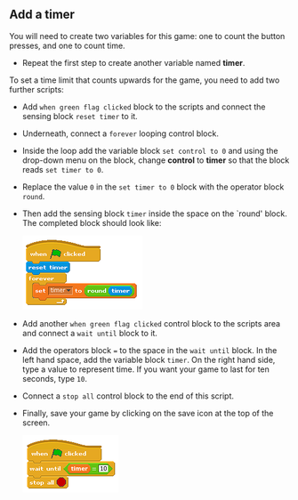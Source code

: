 ## Add a timer

You will need to create two variables for this game: one to count the button presses, and one to count time.

- Repeat the first step to create another variable named **timer**.

To set a time limit that counts upwards for the game, you need to add two further scripts:

- Add `when green flag clicked` block to the scripts and connect the sensing block `reset timer` to it.

- Underneath, connect a `forever` looping control block.

- Inside the loop add the variable block `set control to 0` and using the drop-down menu on the block, change **control** to **timer** so that the block reads `set timer to 0`.

- Replace the value `0` in the `set timer to 0` block with the operator block `round`.

- Then add the sensing block `timer` inside the space on the `round' block. The completed block should look like:

	![](images/timer-script.png "Timer Script")

- Add another `when green flag clicked` control block to the scripts area and connect a `wait until` block to it.

- Add the operators block `=` to the space in the `wait until` block. In the left hand space, add the variable block `timer`. On the right hand side, type a value to represent time. If you want your game to last for ten seconds, type `10`.

- Connect a `stop all` control block to the end of this script.

- Finally, save your game by clicking on the save icon at the top of the screen.

	![](images/timer-script2.png "Set Timer Script")
